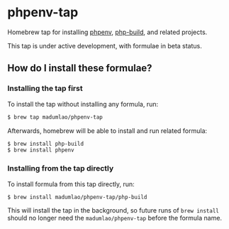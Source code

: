 # phpenv-tap
Homebrew tap for installing [phpenv](https://github.com/phpenv/phpenv), [php-build](https://github.com/php-build/php-build), and related projects.

This tap is under active development, with formulae in beta status.

## How do I install these formulae?
### Installing the tap first
To install the tap without installing any formula, run:

~~~ sh
$ brew tap madumlao/phpenv-tap
~~~

Afterwards, homebrew will be able to install and run related formula:

~~~ sh
$ brew install php-build
$ brew install phpenv
~~~

### Installing from the tap directly
To install formula from this tap directly, run:

~~~ sh
$ brew install madumlao/phpenv-tap/php-build
~~~

This will install the tap in the background, so future runs of `brew install` should no longer need the `madumlao/phpenv-tap` before the formula name.
